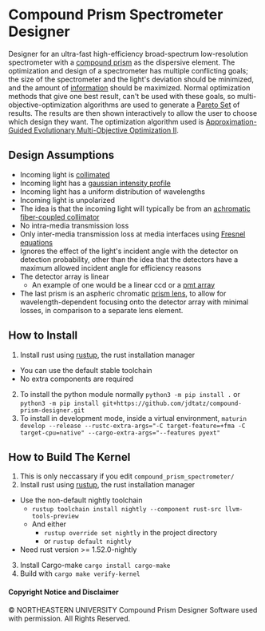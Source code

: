 # Compound Prism Spectrometer Designer
Designer for an ultra-fast high-efficiency broad-spectrum low-resolution spectrometer with a [compound 
prism](https://en.wikipedia.org/wiki/Compound_prism) as the dispersive element. The optimization and design 
of a spectrometer has multiple conflicting goals; the size of the spectrometer and the light's deviation should be 
minimized, and the amount of [information](https://en.wikipedia.org/wiki/Quantities_of_information) should be maximized. 
Normal optimization methods that give one best result, can't be used with these goals, so multi-objective-optimization 
algorithms are used to generate a [Pareto Set](https://en.wikipedia.org/wiki/Pareto_efficiency#Pareto_frontier) 
of results. The results are then shown interactively to allow the user to choose which design they want.
The optimization algorithm used is [Approximation-Guided Evolutionary Multi-Objective 
Optimization II](https://cs.adelaide.edu.au/users/markus/pub/2013gecco-age2.pdf).

## Design Assumptions
* Incoming light is [collimated](https://en.wikipedia.org/wiki/Collimated_beam)
* Incoming light has a [gaussian intensity profile](https://en.wikipedia.org/wiki/Gaussian_beam)
* Incoming light has a uniform distribution of wavelengths
* Incoming light is unpolarized
* The idea is that the incoming light will typically be from an [achromatic fiber-coupled collimator](https://www.thorlabs.com/navigation.cfm?guide_id=27)
* No intra-media transmission loss 
* Only inter-media transmission loss at media interfaces using
 [Fresnel equations](https://en.wikipedia.org/wiki/Fresnel_equations)
* Ignores the effect of the light's incident angle with the detector on detection probability, other than the 
    idea that the detectors have a maximum allowed incident angle for efficiency reasons
* The detector array is linear
    * An example of one would be a linear ccd or a [pmt array](https://www.hamamatsu.com/resources/pdf/etd/LINEAR_PMT_TPMH1325E.pdf)
* The last prism is an aspheric chromatic [prism lens](https://en.wikipedia.org/wiki/Prism_correction), to allow 
 for wavelength-dependent focusing onto the detector array with minimal losses, 
 in comparison to a separate lens element.

## How to Install
1. Install rust using [rustup](https://rustup.rs/), the rust installation manager
  * You can use the default stable toolchain
  * No extra components are required
2. To install the python module normally ``python3 -m pip install .`` or ``python3 -m pip install git+https://github.com/jdtatz/compound-prism-designer.git``
3. To install in development mode, inside a virtual environment, ``maturin develop --release --rustc-extra-args="-C target-feature=+fma -C target-cpu=native" --cargo-extra-args="--features pyext"``

## How to Build The Kernel
1. This is only neccassary if you edit `compound_prism_spectrometer/`
2. Install rust using [rustup](https://rustup.rs/), the rust installation manager
  * Use the non-default nightly toolchain
    - ``rustup toolchain install nightly --component rust-src llvm-tools-preview``
    - And either
      * ``rustup override set nightly`` in the project directory
      * or ``rustup default nightly``
  * Need rust version >= 1.52.0-nightly
3. Install Cargo-make ``cargo install cargo-make``
4. Build with ``cargo make verify-kernel``

#### Copyright Notice and Disclaimer
© NORTHEASTERN UNIVERSITY Compound Prism Designer Software used with permission. All Rights Reserved.
